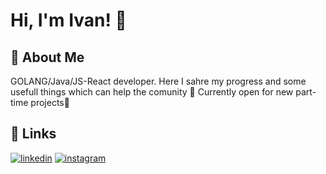 
# Hi, I'm Ivan! 👋


## 🚀 About Me
GOLANG/Java/JS-React developer. Here I sahre my progress and some usefull things which can help the comunity  🌱 Currently open for new part-time projects🌱


## 🔗 Links
[![linkedin](https://img.shields.io/badge/linkedin-0A66C2?style=for-the-badge&logo=linkedin&logoColor=white)](https://www.linkedin.com/in/ivan-stsepaniuk/)
[![instagram](https://img.shields.io/badge/Instagram-E4405F?style=for-the-badge&logo=instagram&logoColor=white)](https://instagram.com/deathgripspsychobipolarhitter?igshid=OGQ5ZDc2ODk2ZA==)
